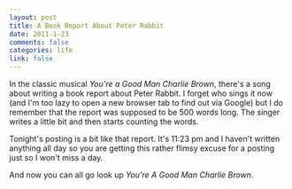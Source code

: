 ```yaml
--- 
layout: post
title: A Book Report About Peter Rabbit
date: 2011-1-23
comments: false
categories: life
link: false
---
```

In the classic musical <em>You're a Good Man Charlie Brown</em>, there's a song about writing a book report about Peter Rabbit. I forget who sings it now (and I'm too lazy to open a new browser tab to find out via Google) but I do remember that the report was supposed to be 500 words long. The singer writes a little bit and then starts counting the words.

Tonight's posting is a bit like that report. It's 11:23 pm and I haven't written anything all day so you are getting this rather flimsy excuse for a posting just so I won't miss a day.

And now you can all go look up <em>You're A Good Man Charlie Brown</em>.
